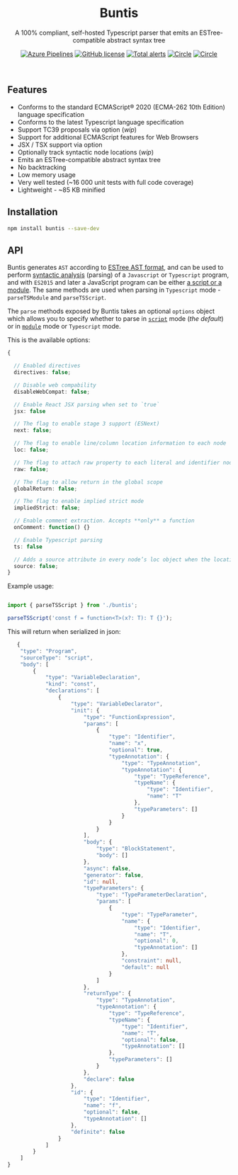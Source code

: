 <h1 align="center">Buntis</h1>

<p align="center"> A 100% compliant, self-hosted Typescript parser that emits an ESTree-compatible abstract syntax tree</p>

<p align="center">
    <a href="https://www.npmjs.com/package/buntis"><img src="https://img.shields.io/npm/v/buntis.svg?style=flat-square" alt="Azure Pipelines"/></a>
    <a href="https://lgtm.com/projects/g/buntis/buntis/context:javascript"><img src="https://img.shields.io/lgtm/grade/javascript/g/buntis/buntis.svg?logo=lgtm&logoWidth=18" alt="GitHub license" /></a>
    <a href="https://lgtm.com/projects/g/buntis/buntis/alerts"><img src="https://img.shields.io/lgtm/alerts/g/buntis/buntis.svg?logo=lgtm&logoWidth=18" alt="Total alerts" /></a>
    <a href="https://circleci.com/gh/buntis/buntis"><img src="https://circleci.com/gh/buntis/buntis.svg?style=svg" alt="Circle" /></a>
    <a href="https://github.com/buntis/buntis/blob/master/LICENSE.md"><img src="https://img.shields.io/github/license/buntis/buntis.svg" alt="Circle" /></a>

</p>

<br>

## Features

* Conforms to the standard ECMAScript® 2020 (ECMA-262 10th Edition) language specification
* Conforms to the latest Typescript language specification
* Support TC39 proposals via option (*wip*)
* Support for additional ECMAScript features for Web Browsers
* JSX / TSX support via option
* Optionally track syntactic node locations (*wip*)
* Emits an ESTree-compatible abstract syntax tree
* No backtracking
* Low memory usage
* Very well tested (~16 000 unit tests with full code coverage)
* Lightweight - ~85 KB minified

## Installation

```sh
npm install buntis --save-dev
```

## API

Buntis generates `AST` according to [ESTree AST format](https://github.com/estree/estree), and can be used to perform [syntactic analysis](https://en.wikipedia.org/wiki/Parsing) (parsing) of a `Javascript` or `Typescript` program, and with `ES2015` and later a JavaScript program can be either [a script or a module](https://tc39.github.io/ecma262/index.html#sec-ecmascript-language-scripts-and-modules). The same methods are used when parsing in `Typescript` mode - `parseTSModule` and `parseTSScript`.

The `parse` methods exposed by Buntis takes an optional `options` object which allows you to specify whether to parse in [`script`](https://tc39.github.io/ecma262/#sec-parse-script) mode (*the default*) or in [`module`](https://tc39.github.io/ecma262/#sec-parsemodule) mode or `Typescript` mode.

This is the available options:

```ts
{

  // Enabled directives
  directives: false;

  // Disable web compability
  disableWebCompat: false;

  // Enable React JSX parsing when set to `true`
  jsx: false

  // The flag to enable stage 3 support (ESNext)
  next: false;

  // The flag to enable line/column location information to each node
  loc: false;

  // The flag to attach raw property to each literal and identifier node
  raw: false;

  // The flag to allow return in the global scope
  globalReturn: false;

  // The flag to enable implied strict mode
  impliedStrict: false;

  // Enable comment extraction. Accepts **only** a function
  onComment: function() {}

  // Enable Typescript parsing
  ts: false

  // Adds a source attribute in every node’s loc object when the locations option is `true`
  source: false;
}
```

Example usage:

```ts

import { parseTSScript } from './buntis';

parseTSScript('const f = function<T>(x?: T): T {}');

```

This will return when serialized in json:

```ts
   {
    "type": "Program",
    "sourceType": "script",
    "body": [
        {
            "type": "VariableDeclaration",
            "kind": "const",
            "declarations": [
                {
                    "type": "VariableDeclarator",
                    "init": {
                        "type": "FunctionExpression",
                        "params": [
                            {
                                "type": "Identifier",
                                "name": "x",
                                "optional": true,
                                "typeAnnotation": {
                                    "type": "TypeAnnotation",
                                    "typeAnnotation": {
                                        "type": "TypeReference",
                                        "typeName": {
                                            "type": "Identifier",
                                            "name": "T"
                                        },
                                        "typeParameters": []
                                    }
                                }
                            }
                        ],
                        "body": {
                            "type": "BlockStatement",
                            "body": []
                        },
                        "async": false,
                        "generator": false,
                        "id": null,
                        "typeParameters": {
                            "type": "TypeParameterDeclaration",
                            "params": [
                                {
                                    "type": "TypeParameter",
                                    "name": {
                                        "type": "Identifier",
                                        "name": "T",
                                        "optional": 0,
                                        "typeAnnotation": []
                                    },
                                    "constraint": null,
                                    "default": null
                                }
                            ]
                        },
                        "returnType": {
                            "type": "TypeAnnotation",
                            "typeAnnotation": {
                                "type": "TypeReference",
                                "typeName": {
                                    "type": "Identifier",
                                    "name": "T",
                                    "optional": false,
                                    "typeAnnotation": []
                                },
                                "typeParameters": []
                            }
                        },
                        "declare": false
                    },
                    "id": {
                        "type": "Identifier",
                        "name": "f",
                        "optional": false,
                        "typeAnnotation": []
                    },
                    "definite": false
                }
            ]
        }
    ]
}
```
